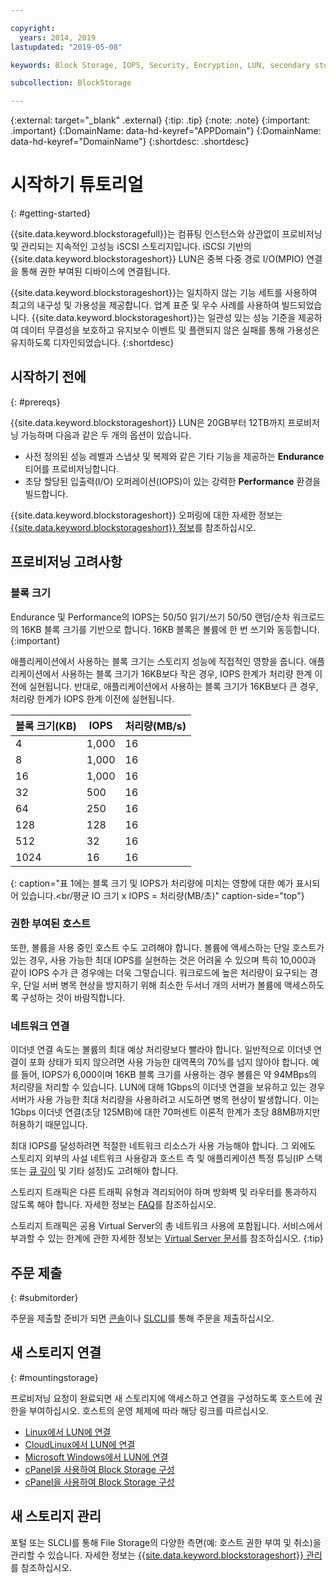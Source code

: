 ```yaml
---

copyright:
  years: 2014, 2019
lastupdated: "2019-05-08"

keywords: Block Storage, IOPS, Security, Encryption, LUN, secondary storage, mount storage, provision storage, ISCSI, MPIO, redundant

subcollection: BlockStorage

---
```

{:external: target="_blank" .external}
{:tip: .tip}
{:note: .note}
{:important: .important}
{:DomainName: data-hd-keyref="APPDomain"}
{:DomainName: data-hd-keyref="DomainName"}
{:shortdesc: .shortdesc}

# 시작하기 튜토리얼
{: #getting-started}

{{site.data.keyword.blockstoragefull}}는 컴퓨팅 인스턴스와 상관없이 프로비저닝 및 관리되는 지속적인 고성능 iSCSI 스토리지입니다. iSCSI 기반의 {{site.data.keyword.blockstorageshort}} LUN은 중복 다중 경로 I/O(MPIO) 연결을 통해 권한 부여된 디바이스에 연결됩니다.

{{site.data.keyword.blockstorageshort}}는 일치하지 않는 기능 세트를 사용하여 최고의 내구성 및 가용성을 제공합니다. 업계 표준 및 우수 사례를 사용하여 빌드되었습니다. {{site.data.keyword.blockstorageshort}}는 일관성 있는 성능 기준을 제공하여 데이터 무결성을 보호하고 유지보수 이벤트 및 플랜되지 않은 실패를 통해 가용성은 유지하도록 디자인되었습니다.
{:shortdesc}

## 시작하기 전에
{: #prereqs}

{{site.data.keyword.blockstorageshort}} LUN은 20GB부터 12TB까지 프로비저닝 가능하며 다음과 같은 두 개의 옵션이 있습니다. <br/>
- 사전 정의된 성능 레벨과 스냅샷 및 복제와 같은 기타 기능을 제공하는 **Endurance** 티어를 프로비저닝합니다.
- 초당 할당된 입출력(I/O) 오퍼레이션(IOPS)이 있는 강력한 **Performance** 환경을 빌드합니다.

{{site.data.keyword.blockstorageshort}} 오퍼링에 대한 자세한 정보는 [{{site.data.keyword.blockstorageshort}} 정보](/docs/infrastructure/BlockStorage?topic=BlockStorage-About)를 참조하십시오.

## 프로비저닝 고려사항

### 블록 크기

Endurance 및 Performance의 IOPS는 50/50 읽기/쓰기 50/50 랜덤/순차 워크로드의 16KB 블록 크기를 기반으로 합니다. 16KB 블록은 볼륨에 한 번 쓰기와 동등합니다.
{:important}

애플리케이션에서 사용하는 블록 크기는 스토리지 성능에 직접적인 영향을 줍니다. 애플리케이션에서 사용하는 블록 크기가 16KB보다 작은 경우, IOPS 한계가 처리량 한계 이전에 실현됩니다. 반대로, 애플리케이션에서 사용하는 블록 크기가 16KB보다 큰 경우, 처리량 한계가 IOPS 한계 이전에 실현됩니다.

|블록 크기(KB) |IOPS |처리량(MB/s) |
|-----|-----|-----|
|4 |1,000 |16 |
|8 |1,000 |16 |
|16 |1,000 |16 |
|32 |500 |16 |
|64 |250 |16 |
|128 |128 |16 |
|512 |32 |16 |
|1024 |16 |16 |
{: caption="표 1에는 블록 크기 및 IOPS가 처리량에 미치는 영향에 대한 예가 표시되어 있습니다.<br/평균 IO 크기 x IOPS = 처리량(MB/초)" caption-side="top"}

### 권한 부여된 호스트

또한, 볼륨을 사용 중인 호스트 수도 고려해야 합니다. 볼륨에 액세스하는 단일 호스트가 있는 경우, 사용 가능한 최대 IOPS를 실현하는 것은 어려울 수 있으며 특히 10,000과 같이 IOPS 수가 큰 경우에는 더욱 그렇습니다. 워크로드에 높은 처리량이 요구되는 경우, 단일 서버 병목 현상을 방지하기 위해 최소한 두서너 개의 서버가 볼륨에 액세스하도록 구성하는 것이 바람직합니다.

### 네트워크 연결

이더넷 연결 속도는 볼륨의 최대 예상 처리량보다 빨라야 합니다. 일반적으로 이더넷 연결이 포화 상태가 되지 않으려면 사용 가능한 대역폭의 70%를 넘지 않아야 합니다. 예를 들어, IOPS가 6,000이며 16KB 블록 크기를 사용하는 경우 볼륨은 약 94MBps의 처리량을 처리할 수 있습니다. LUN에 대해 1Gbps의 이더넷 연결을 보유하고 있는 경우 서버가 사용 가능한 최대 처리량을 사용하려고 시도하면 병목 현상이 발생합니다. 이는 1Gbps 이더넷 연결(초당 125MB)에 대한 70퍼센트 이론적 한계가 초당 88MB까지만 허용하기 때문입니다.

최대 IOPS를 달성하려면 적절한 네트워크 리소스가 사용 가능해야 합니다. 그 외에도 스토리지 외부의 사설 네트워크 사용량과 호스트 측 및 애플리케이션 특정 튜닝(IP 스택 또는 [큐 깊이](/docs/infrastructure/BlockStorage?topic=BlockStorage-hostqueuesettings) 및 기타 설정)도 고려해야 합니다.

스토리지 트래픽은 다른 트래픽 유형과 격리되어야 하며 방화벽 및 라우터를 통과하지 않도록 해야 합니다. 자세한 정보는 [FAQ](/docs/BlockStorage?topic=block-storage-faqs#isolatedstoragetraffic)를 참조하십시오.

스토리지 트래픽은 공용 Virtual Server의 총 네트워크 사용에 포함됩니다. 서비스에서 부과할 수 있는 한계에 관한 자세한 정보는 [Virtual Server 문서](/docs/vsi?topic=virtual-servers-about-public-virtual-servers#about-public-virtual-servers)를 참조하십시오.
{:tip}

## 주문 제출
{: #submitorder}

주문을 제출할 준비가 되면 [콘솔](/docs/infrastructure/BlockStorage?topic=BlockStorage-orderingthroughConsole)이나 [SLCLI](/docs/infrastructure/BlockStorage?topic=BlockStorage-orderingthroughCLI)를 통해 주문을 제출하십시오.

## 새 스토리지 연결
{: #mountingstorage}

프로비저닝 요청이 완료되면 새 스토리지에 액세스하고 연결을 구성하도록 호스트에 권한을 부여하십시오. 호스트의 운영 체제에 따라 해당 링크를 따르십시오.
- [Linux에서 LUN에 연결](/docs/infrastructure/BlockStorage?topic=BlockStorage-mountingLinux)
- [CloudLinux에서 LUN에 연결](/docs/infrastructure/BlockStorage?topic=BlockStorage-mountingCloudLinux)
- [Microsoft Windows에서 LUN에 연결](/docs/infrastructure/BlockStorage?topic=BlockStorage-mountingWindows)
- [cPanel을 사용하여 Block Storage 구성](/docs/infrastructure/BlockStorage?topic=BlockStorage-cPanelBackups)
- [cPanel을 사용하여 Block Storage 구성](/docs/infrastructure/BlockStorage?topic=BlockStorage-PleskBackups)

## 새 스토리지 관리

포털 또는 SLCLI를 통해 File Storage의 다양한 측면(예: 호스트 권한 부여 및 취소)을 관리할 수 있습니다. 자세한 정보는 [{{site.data.keyword.blockstorageshort}} 관리](/docs/infrastructure/BlockStorage?topic=BlockStorage-managingstorage)를 참조하십시오.
